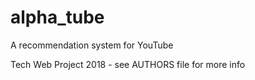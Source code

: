 # alpha_tube
A recommendation system for YouTube

Tech Web Project 2018 - see AUTHORS file for more info
